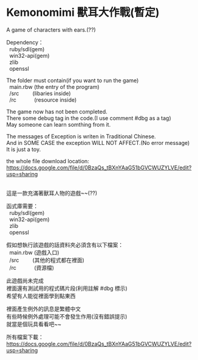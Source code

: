Kemonomimi
獸耳大作戰(暫定)
==========

A game of characters with ears.(??)

Dependency：<br>
&nbsp;&nbsp;ruby/sdl(gem)<br>
&nbsp;&nbsp;win32-api(gem)<br>
&nbsp;&nbsp;zlib<br>
&nbsp;&nbsp;openssl<br>
 
The folder must contain(if you want to run the game)<br>
&nbsp;&nbsp;main.rbw (the entry of the program)<br>
&nbsp;&nbsp;/src&nbsp;&nbsp;&nbsp;&nbsp;&nbsp;&nbsp;&nbsp;&nbsp;&nbsp;(libaries inside)<br>
&nbsp;&nbsp;/rc&nbsp;&nbsp;&nbsp;&nbsp;&nbsp;&nbsp;&nbsp;&nbsp;&nbsp;&nbsp;&nbsp;&nbsp;(resource inside)<br>

The game now has not been completed.<br>
There some debug tag in the code.(I use comment #dbg as a tag)<br>
May someone can learn somthing from it.<br>

The messages of Exception is writen in Traditional Chinese.<br>
And in SOME CASE the exception WILL NOT AFFECT.(No error message)<br>
It is just a toy.<br>


the whole file download location: <br>
https://docs.google.com/file/d/0BzaQs_tBXnYAaG51bGVCWUZYLVE/edit?usp=sharing
<br><br>

這是一款充滿著獸耳人物的遊戲~~(??)

函式庫需要：<br>
&nbsp;&nbsp;ruby/sdl(gem)<br>
&nbsp;&nbsp;win32-api(gem)<br>
&nbsp;&nbsp;zlib<br>
&nbsp;&nbsp;openssl<br>
 
假如想執行該遊戲的話資料夾必須含有以下檔案：<br>
&nbsp;&nbsp;main.rbw (遊戲入口)<br>
&nbsp;&nbsp;/src&nbsp;&nbsp;&nbsp;&nbsp;&nbsp;&nbsp;&nbsp;&nbsp;&nbsp;(其他的程式都在裡面)<br>
&nbsp;&nbsp;/rc&nbsp;&nbsp;&nbsp;&nbsp;&nbsp;&nbsp;&nbsp;&nbsp;&nbsp;&nbsp;&nbsp;&nbsp;(資源檔)<br>
  
此遊戲尚未完成<br>
裡面還有測試用的程式碼片段(利用註解 #dbg 標示)<br>
希望有人能從裡面學到點東西<br>

裡面產生例外的訊息是繁體中文<br>
有些時候例外處理可能不會發生作用(沒有錯誤提示)<br>
就當是個玩具看看吧~~<br>

所有檔案下載：<br>
https://docs.google.com/file/d/0BzaQs_tBXnYAaG51bGVCWUZYLVE/edit?usp=sharing
